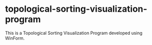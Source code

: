 # topological-sorting-visualization-program
This is a Topological Sorting Visualization Program developed using WinForm.
